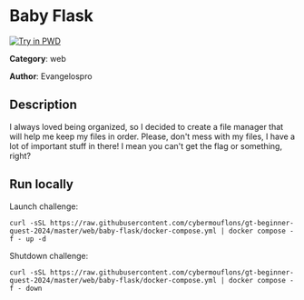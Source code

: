 # Baby Flask

[![Try in PWD](https://raw.githubusercontent.com/play-with-docker/stacks/master/assets/images/button.png)](https://labs.play-with-docker.com/?stack=https://raw.githubusercontent.com/cybermouflons/gt-beginner-quest-2024/master/web/baby-flask/docker-compose.yml)


**Category**: web

**Author**: Evangelospro

## Description

I always loved being organized, so I decided to create a file manager that will help me keep my files in order. Please, don't mess with my files, I have a lot of important stuff in there! I mean you can't get the flag or something, right?



## Run locally

Launch challenge:
```
curl -sSL https://raw.githubusercontent.com/cybermouflons/gt-beginner-quest-2024/master/web/baby-flask/docker-compose.yml | docker compose -f - up -d
```

Shutdown challenge:
```
curl -sSL https://raw.githubusercontent.com/cybermouflons/gt-beginner-quest-2024/master/web/baby-flask/docker-compose.yml | docker compose -f - down
```
